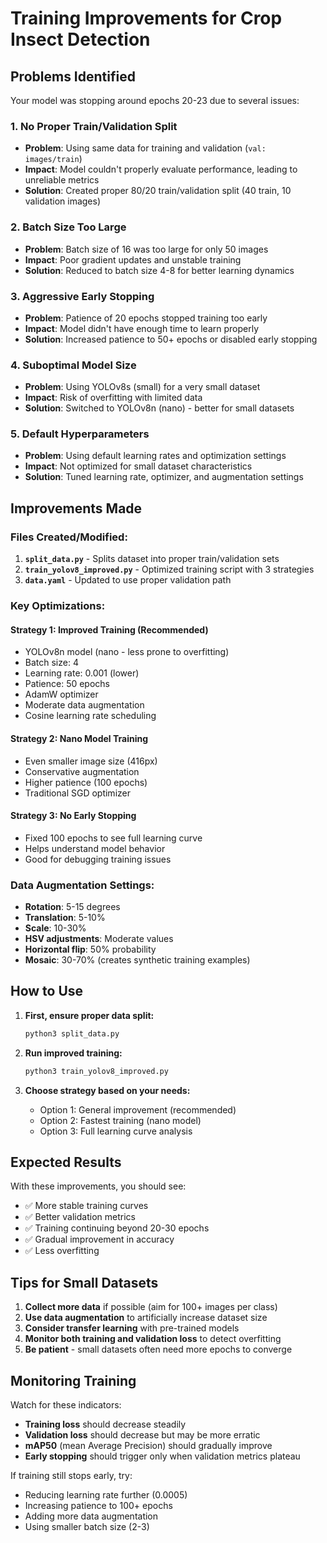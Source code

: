 # Training Improvements for Crop Insect Detection

## Problems Identified

Your model was stopping around epochs 20-23 due to several issues:

### 1. **No Proper Train/Validation Split**
- **Problem**: Using same data for training and validation (`val: images/train`)
- **Impact**: Model couldn't properly evaluate performance, leading to unreliable metrics
- **Solution**: Created proper 80/20 train/validation split (40 train, 10 validation images)

### 2. **Batch Size Too Large**
- **Problem**: Batch size of 16 was too large for only 50 images
- **Impact**: Poor gradient updates and unstable training
- **Solution**: Reduced to batch size 4-8 for better learning dynamics

### 3. **Aggressive Early Stopping**
- **Problem**: Patience of 20 epochs stopped training too early
- **Impact**: Model didn't have enough time to learn properly
- **Solution**: Increased patience to 50+ epochs or disabled early stopping

### 4. **Suboptimal Model Size**
- **Problem**: Using YOLOv8s (small) for a very small dataset
- **Impact**: Risk of overfitting with limited data
- **Solution**: Switched to YOLOv8n (nano) - better for small datasets

### 5. **Default Hyperparameters**
- **Problem**: Using default learning rates and optimization settings
- **Impact**: Not optimized for small dataset characteristics
- **Solution**: Tuned learning rate, optimizer, and augmentation settings

## Improvements Made

### Files Created/Modified:

1. **`split_data.py`** - Splits dataset into proper train/validation sets
2. **`train_yolov8_improved.py`** - Optimized training script with 3 strategies
3. **`data.yaml`** - Updated to use proper validation path

### Key Optimizations:

#### **Strategy 1: Improved Training (Recommended)**
- YOLOv8n model (nano - less prone to overfitting)
- Batch size: 4
- Learning rate: 0.001 (lower)
- Patience: 50 epochs
- AdamW optimizer
- Moderate data augmentation
- Cosine learning rate scheduling

#### **Strategy 2: Nano Model Training**
- Even smaller image size (416px)
- Conservative augmentation
- Higher patience (100 epochs)
- Traditional SGD optimizer

#### **Strategy 3: No Early Stopping**
- Fixed 100 epochs to see full learning curve
- Helps understand model behavior
- Good for debugging training issues

### Data Augmentation Settings:
- **Rotation**: 5-15 degrees
- **Translation**: 5-10%
- **Scale**: 10-30%
- **HSV adjustments**: Moderate values
- **Horizontal flip**: 50% probability
- **Mosaic**: 30-70% (creates synthetic training examples)

## How to Use

1. **First, ensure proper data split:**
   ```bash
   python3 split_data.py
   ```

2. **Run improved training:**
   ```bash
   python3 train_yolov8_improved.py
   ```

3. **Choose strategy based on your needs:**
   - Option 1: General improvement (recommended)
   - Option 2: Fastest training (nano model)
   - Option 3: Full learning curve analysis

## Expected Results

With these improvements, you should see:
- ✅ More stable training curves
- ✅ Better validation metrics
- ✅ Training continuing beyond 20-30 epochs
- ✅ Gradual improvement in accuracy
- ✅ Less overfitting

## Tips for Small Datasets

1. **Collect more data** if possible (aim for 100+ images per class)
2. **Use data augmentation** to artificially increase dataset size
3. **Consider transfer learning** with pre-trained models
4. **Monitor both training and validation loss** to detect overfitting
5. **Be patient** - small datasets often need more epochs to converge

## Monitoring Training

Watch for these indicators:
- **Training loss** should decrease steadily
- **Validation loss** should decrease but may be more erratic
- **mAP50** (mean Average Precision) should gradually improve
- **Early stopping** should trigger only when validation metrics plateau

If training still stops early, try:
- Reducing learning rate further (0.0005)
- Increasing patience to 100+ epochs
- Adding more data augmentation
- Using smaller batch size (2-3) 
